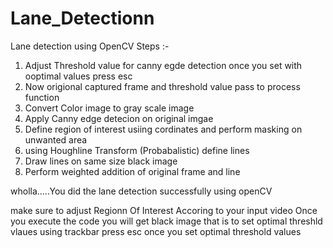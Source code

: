 # Lane_Detectionn
Lane detection using OpenCV
Steps :-
1) Adjust Threshold value for canny egde detection once you set with ooptimal values press esc
2) Now origional captured frame and threshold value pass to process function
3) Convert Color image to gray scale image
4) Apply Canny edge detecion on original imgae
5) Define region of interest usiing cordinates and perform masking on unwanted area
6) using Houghline Transform (Probabalistic) define lines
7) Draw lines on same size black image
8) Perform weighted addition of original frame and line


wholla.....You did the lane detection successfully using openCV

make sure to adjust Regionn Of Interest Accoring to your input video
Once you execute the code you will get black image that is to set optimal threshld vlaues using trackbar
press esc once you set optimal threshold values
